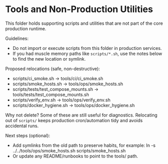 # Tools and Non-Production Utilities

This folder holds supporting scripts and utilities that are not part of the core production runtime.

Guidelines:
- Do not import or execute scripts from this folder in production services.
- If you had muscle memory paths like `scripts/*.sh`, use the notes below to find the new location or symlink.

Proposed relocations (safe, non-destructive):
- scripts/ci_smoke.sh → tools/ci/ci_smoke.sh
- scripts/smoke_hosts.sh → tools/ops/smoke_hosts.sh
- scripts/tests/test_compose_mounts.sh → tools/tests/test_compose_mounts.sh
- scripts/verify_env.sh → tools/ops/verify_env.sh
- scripts/docker_hygiene.sh → tools/ops/docker_hygiene.sh

Why not delete? Some of these are still useful for diagnostics. Relocating out of `scripts/` keeps production cron/automation tidy and avoids accidental runs.

Next steps (optional):
- Add symlinks from the old path to preserve habits, for example:
  ln -s ../../tools/ops/smoke_hosts.sh scripts/smoke_hosts.sh
- Or update any README/runbooks to point to the tools/ path.

